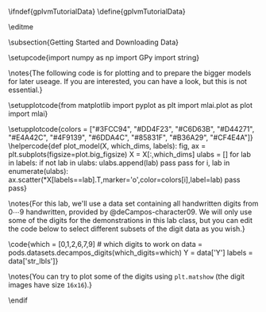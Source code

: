 \ifndef{gplvmTutorialData}
\define{gplvmTutorialData}

\editme

\subsection{Getting Started and Downloading Data}

\setupcode{import numpy as np
import GPy
import string}

\notes{The following code is for plotting and to prepare the bigger models for later useage. If you are interested, you can have a look, but this is not essential.}


\setupplotcode{from matplotlib import pyplot as plt
import mlai.plot as plot
import mlai}

\setupplotcode{colors = ["#3FCC94", "#DD4F23", "#C6D63B", "#D44271", 
          "#E4A42C", "#4F9139", "#6DDA4C", "#85831F", 
          "#B36A29", "#CF4E4A"]}
\helpercode{def plot_model(X, which_dims, labels):
	fig, ax = plt.subplots(figsize=plot.big_figsize)
    X = X[:,which_dims]
    ulabs = []
    for lab in labels:
        if not lab in ulabs:
            ulabs.append(lab)
            pass
        pass
    for i, lab in enumerate(ulabs):
        ax.scatter(*X[labels==lab].T,marker='o',color=colors[i],label=lab)
        pass
    pass}

\notes{For this lab, we'll use a data set containing all handwritten digits from $0 \cdots 9$ handwritten, provided by @deCampos-character09. We will only use some of the digits for the demonstrations in this lab class, but you can edit the code below to select different subsets of the digit data as you wish.}


\code{which = [0,1,2,6,7,9] # which digits to work on
data = pods.datasets.decampos_digits(which_digits=which)
Y = data['Y']
labels = data['str_lbls']}

\notes{You can try to plot some of the digits using `plt.matshow` (the digit images have size `16x16`).}

\endif
